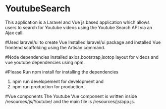 # YoutubeSearch
This application is a Laravel and Vue js based application which allows users to search for Youtube videos using the Youtube Search API via an Ajax call.

#Used laravel/ui to create Vue
Installed laravel/ui package and installed Vue frontend scaffolding using the Artisan command.

#Node dependencies
Installed axios,bootstrap,isotop layout for videos and vue youtube dependencies using npm.

#Please Run npm install for installing the dependencies

1. npm run developement for development and 
2. npm run production for production.

#Vue components
The Youtube Vue component is written inside /resources/js/Youtube/ and the main file is /resources/js/app.js.



